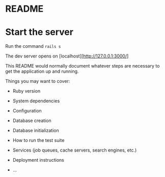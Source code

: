 # README

# Start the server

Run the command
`rails s`

The dev server opens on [localhost][http://127.0.0.1:3000/]

This README would normally document whatever steps are necessary to get the
application up and running.

Things you may want to cover:

- Ruby version

- System dependencies

- Configuration

- Database creation

- Database initialization

- How to run the test suite

- Services (job queues, cache servers, search engines, etc.)

- Deployment instructions

- ...
